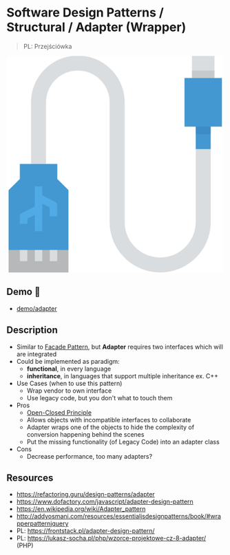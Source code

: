 # Software Design Patterns / Structural / Adapter (Wrapper)

> PL: Przejściówka

<img src="images/icons/wire.svg" class="pattern-logo">

## Demo 🎉

* <a href="./demo/adapter/">demo/adapter</a>

## Description

* Similar to [Facade Pattern](chapters/patterns/sdp/sdps/facade.md),
    but **Adapter** requires two interfaces which will are integrated
* Could be implemented as paradigm:
    + **functional**, in every language
    + **inheritance**, in languages that support multiple inheritance ex. C++
* Use Cases (when to use this pattern)
    + Wrap vendor to own interface
    + Use legacy code, but you don't what to touch them
* Pros
    + [Open-Closed Principle](chapters/patterns/solid/open-closed-principle.md)
    + Allows objects with incompatible interfaces to collaborate
    + Adapter wraps one of the objects to hide the complexity of conversion happening behind the scenes
    + Put the missing functionality (of Legacy Code) into an adapter class
* Cons
    + Decrease performance, too many adapters?

## Resources

* <https://refactoring.guru/design-patterns/adapter>
* <https://www.dofactory.com/javascript/adapter-design-pattern>
* <https://en.wikipedia.org/wiki/Adapter_pattern>
* <http://addyosmani.com/resources/essentialjsdesignpatterns/book/#wrapperpatternjquery>
* PL: <https://frontstack.pl/adapter-design-pattern/>
* PL: <https://lukasz-socha.pl/php/wzorce-projektowe-cz-8-adapter/> (PHP)
